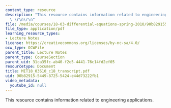 ```yaml
---
content_type: resource
description: "This resource contains information related to engineering applications.\
  \ \r\n\r\n"
file: /media/courses/18-03-differential-equations-spring-2010/90b82915544987255424e44d73222fb1_MIT18_03S10_c18_transcript.pdf
file_type: application/pdf
learning_resource_types:
- Lecture Notes
license: https://creativecommons.org/licenses/by-nc-sa/4.0/
ocw_type: OCWFile
parent_title: Lecture Notes
parent_type: CourseSection
parent_uid: 31ca35fc-ab40-f2e5-4441-76c14fd2ef05
resourcetype: Document
title: MIT18_03S10_c18_transcript.pdf
uid: 90b82915-5449-8725-5424-e44d73222fb1
video_metadata:
  youtube_id: null
---
```

This resource contains information related to engineering applications. 

